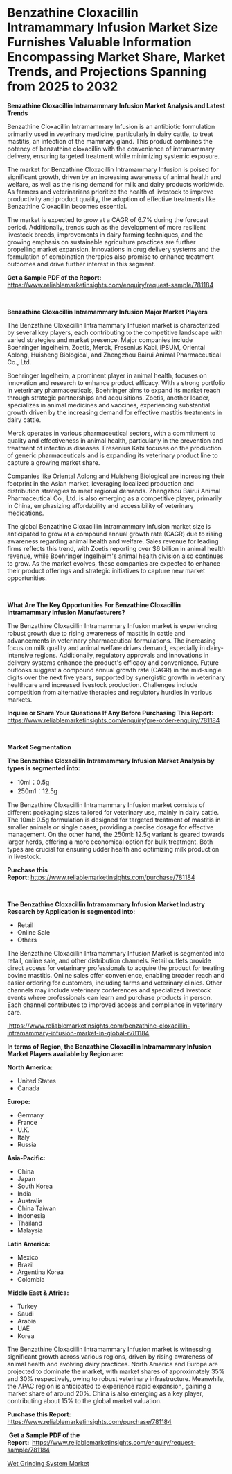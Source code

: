 <p><h1>Benzathine Cloxacillin Intramammary Infusion Market Size Furnishes Valuable Information Encompassing Market Share, Market Trends, and Projections Spanning from 2025 to 2032</h1></p><p><strong>Benzathine Cloxacillin Intramammary Infusion Market Analysis and Latest Trends</strong></p>
<p><p>Benzathine Cloxacillin Intramammary Infusion is an antibiotic formulation primarily used in veterinary medicine, particularly in dairy cattle, to treat mastitis, an infection of the mammary gland. This product combines the potency of benzathine cloxacillin with the convenience of intramammary delivery, ensuring targeted treatment while minimizing systemic exposure. </p><p>The market for Benzathine Cloxacillin Intramammary Infusion is poised for significant growth, driven by an increasing awareness of animal health and welfare, as well as the rising demand for milk and dairy products worldwide. As farmers and veterinarians prioritize the health of livestock to improve productivity and product quality, the adoption of effective treatments like Benzathine Cloxacillin becomes essential. </p><p>The market is expected to grow at a CAGR of 6.7% during the forecast period. Additionally, trends such as the development of more resilient livestock breeds, improvements in dairy farming techniques, and the growing emphasis on sustainable agriculture practices are further propelling market expansion. Innovations in drug delivery systems and the formulation of combination therapies also promise to enhance treatment outcomes and drive further interest in this segment.</p></p>
<p><strong>Get a Sample PDF of the Report:&nbsp;</strong> <a href="https://www.reliablemarketinsights.com/enquiry/request-sample/781184?utm_campaign=2951&utm_medium=2&utm_source=Github&utm_content=ia&utm_term=26032025&utm_id=benzathine-cloxacillin-intramammary-infusion">https://www.reliablemarketinsights.com/enquiry/request-sample/781184</a></p>
<p>&nbsp;</p>
<p><strong>Benzathine Cloxacillin Intramammary Infusion Major Market Players</strong></p>
<p><p>The Benzathine Cloxacillin Intramammary Infusion market is characterized by several key players, each contributing to the competitive landscape with varied strategies and market presence. Major companies include Boehringer Ingelheim, Zoetis, Merck, Fresenius Kabi, iPSUM, Oriental Aolong, Huisheng Biological, and Zhengzhou Bairui Animal Pharmaceutical Co., Ltd.</p><p>Boehringer Ingelheim, a prominent player in animal health, focuses on innovation and research to enhance product efficacy. With a strong portfolio in veterinary pharmaceuticals, Boehringer aims to expand its market reach through strategic partnerships and acquisitions. Zoetis, another leader, specializes in animal medicines and vaccines, experiencing substantial growth driven by the increasing demand for effective mastitis treatments in dairy cattle.</p><p>Merck operates in various pharmaceutical sectors, with a commitment to quality and effectiveness in animal health, particularly in the prevention and treatment of infectious diseases. Fresenius Kabi focuses on the production of generic pharmaceuticals and is expanding its veterinary product line to capture a growing market share.</p><p>Companies like Oriental Aolong and Huisheng Biological are increasing their footprint in the Asian market, leveraging localized production and distribution strategies to meet regional demands. Zhengzhou Bairui Animal Pharmaceutical Co., Ltd. is also emerging as a competitive player, primarily in China, emphasizing affordability and accessibility of veterinary medications.</p><p>The global Benzathine Cloxacillin Intramammary Infusion market size is anticipated to grow at a compound annual growth rate (CAGR) due to rising awareness regarding animal health and welfare. Sales revenue for leading firms reflects this trend, with Zoetis reporting over $6 billion in animal health revenue, while Boehringer Ingelheim's animal health division also continues to grow. As the market evolves, these companies are expected to enhance their product offerings and strategic initiatives to capture new market opportunities.</p></p>
<p>&nbsp;</p>
<p><strong>What Are The Key Opportunities For Benzathine Cloxacillin Intramammary Infusion Manufacturers?</strong></p>
<p><p>The Benzathine Cloxacillin Intramammary Infusion market is experiencing robust growth due to rising awareness of mastitis in cattle and advancements in veterinary pharmaceutical formulations. The increasing focus on milk quality and animal welfare drives demand, especially in dairy-intensive regions. Additionally, regulatory approvals and innovations in delivery systems enhance the product's efficacy and convenience. Future outlooks suggest a compound annual growth rate (CAGR) in the mid-single digits over the next five years, supported by synergistic growth in veterinary healthcare and increased livestock production. Challenges include competition from alternative therapies and regulatory hurdles in various markets.</p></p>
<p><strong>Inquire or Share Your Questions If Any Before Purchasing This Report:</strong> <a href="https://www.reliablemarketinsights.com/enquiry/pre-order-enquiry/781184?utm_campaign=2951&utm_medium=2&utm_source=Github&utm_content=ia&utm_term=26032025&utm_id=benzathine-cloxacillin-intramammary-infusion">https://www.reliablemarketinsights.com/enquiry/pre-order-enquiry/781184</a></p>
<p>&nbsp;</p>
<p><strong>Market Segmentation</strong></p>
<p><strong>The Benzathine Cloxacillin Intramammary Infusion Market Analysis by types is segmented into:</strong></p>
<p><ul><li>10ml：0.5g</li><li>250m1：12.5g</li></ul></p>
<p><p>The Benzathine Cloxacillin Intramammary Infusion market consists of different packaging sizes tailored for veterinary use, mainly in dairy cattle. The 10ml: 0.5g formulation is designed for targeted treatment of mastitis in smaller animals or single cases, providing a precise dosage for effective management. On the other hand, the 250ml: 12.5g variant is geared towards larger herds, offering a more economical option for bulk treatment. Both types are crucial for ensuring udder health and optimizing milk production in livestock.</p></p>
<p><strong>Purchase this Report:&nbsp;</strong><a href="https://www.reliablemarketinsights.com/purchase/781184?utm_campaign=2951&utm_medium=2&utm_source=Github&utm_content=ia&utm_term=26032025&utm_id=benzathine-cloxacillin-intramammary-infusion">https://www.reliablemarketinsights.com/purchase/781184</a></p>
<p>&nbsp;</p>
<p><strong>The Benzathine Cloxacillin Intramammary Infusion Market Industry Research by Application is segmented into:</strong></p>
<p><ul><li>Retail</li><li>Online Sale</li><li>Others</li></ul></p>
<p><p>The Benzathine Cloxacillin Intramammary Infusion Market is segmented into retail, online sale, and other distribution channels. Retail outlets provide direct access for veterinary professionals to acquire the product for treating bovine mastitis. Online sales offer convenience, enabling broader reach and easier ordering for customers, including farms and veterinary clinics. Other channels may include veterinary conferences and specialized livestock events where professionals can learn and purchase products in person. Each channel contributes to improved access and compliance in veterinary care.</p></p>
<p><a href="https://www.reliablemarketinsights.com/benzathine-cloxacillin-intramammary-infusion-market-in-global-r781184?utm_campaign=2951&utm_medium=2&utm_source=Github&utm_content=ia&utm_term=26032025&utm_id=benzathine-cloxacillin-intramammary-infusion">&nbsp;https://www.reliablemarketinsights.com/benzathine-cloxacillin-intramammary-infusion-market-in-global-r781184</a></p>
<p><strong>In terms of Region, the Benzathine Cloxacillin Intramammary Infusion Market Players available by Region are:</strong></p>
<p>
    <p> <strong> North America: </strong>
        <ul>
            <li>United States</li>
            <li>Canada</li>
        </ul>
        </p> 
    <p> <strong> Europe: </strong>
        <ul>
            <li>Germany</li>
            <li>France</li>
            <li>U.K.</li>
            <li>Italy</li>
            <li>Russia</li>
        </ul>
        </p> 
    <p> <strong> Asia-Pacific: </strong>
        <ul>
            <li>China</li>
            <li>Japan</li>
            <li>South Korea</li>
            <li>India</li>
            <li>Australia</li>
            <li>China Taiwan</li>
            <li>Indonesia</li>
            <li>Thailand</li>
            <li>Malaysia</li>
        </ul>
        </p> 
    <p> <strong> Latin America: </strong>
        <ul>
            <li>Mexico</li>
            <li>Brazil</li>
            <li>Argentina Korea</li>
            <li>Colombia</li>
        </ul>
        </p> 
    <p> <strong> Middle East & Africa: </strong>
        <ul>
            <li>Turkey</li>
            <li>Saudi</li>
            <li>Arabia</li>
            <li>UAE</li>
            <li>Korea</li>
        </ul>
    </p>
    </p>
<p><p>The Benzathine Cloxacillin Intramammary Infusion market is witnessing significant growth across various regions, driven by rising awareness of animal health and evolving dairy practices. North America and Europe are projected to dominate the market, with market shares of approximately 35% and 30% respectively, owing to robust veterinary infrastructure. Meanwhile, the APAC region is anticipated to experience rapid expansion, gaining a market share of around 20%. China is also emerging as a key player, contributing about 15% to the global market valuation.</p></p>
<p><strong>Purchase this Report: </strong><a href="https://www.reliablemarketinsights.com/purchase/781184?utm_campaign=2951&utm_medium=2&utm_source=Github&utm_content=ia&utm_term=26032025&utm_id=benzathine-cloxacillin-intramammary-infusion">https://www.reliablemarketinsights.com/purchase/781184</a></p>
<p>&nbsp;<strong>Get a Sample PDF of the Report:&nbsp;&nbsp;</strong><a href="https://www.reliablemarketinsights.com/enquiry/request-sample/781184?utm_campaign=2951&utm_medium=2&utm_source=Github&utm_content=ia&utm_term=26032025&utm_id=benzathine-cloxacillin-intramammary-infusion">https://www.reliablemarketinsights.com/enquiry/request-sample/781184</a></p>
<p><strong></strong></p>
<p><p><a href="https://github.com/hannajuana198484/Market-Research-Report-List-1/blob/main/wet-grinding-system-market.md?utm_campaign=2951&utm_medium=2&utm_source=Github&utm_content=ia&utm_term=26032025&utm_id=benzathine-cloxacillin-intramammary-infusion">Wet Grinding System Market</a></p></p>